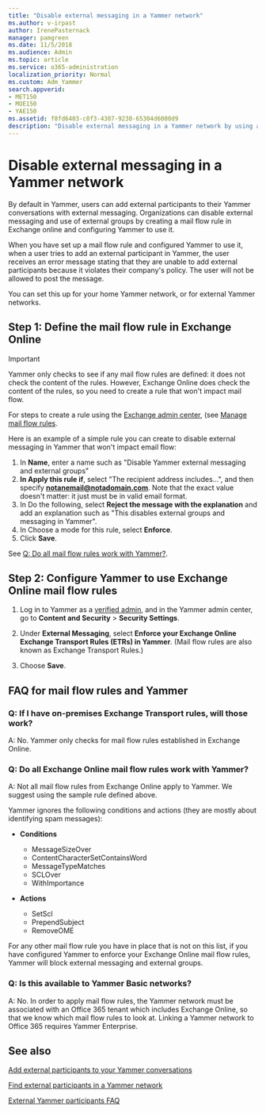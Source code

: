 ```yaml
---
title: "Disable external messaging in a Yammer network"
ms.author: v-irpast
author: IrenePasternack
manager: pamgreen
ms.date: 11/5/2018
ms.audience: Admin
ms.topic: article
ms.service: o365-administration
localization_priority: Normal
ms.custom: Adm_Yammer
search.appverid:
- MET150
- MOE150
- YAE150
ms.assetid: f8fd6403-c8f3-4307-9230-65304d6000d9
description: "Disable external messaging in a Yammer network by using an Exchange Online mail flow rule."
---
```


# Disable external messaging in a Yammer network

By default in Yammer, users can add external participants to their Yammer conversations with external messaging. Organizations can disable external messaging and use of external groups by creating a mail flow rule in Exchange online and configuring Yammer to use it.  

When you have set up a mail flow rule and configured Yammer to use it, when a user tries to add an external participant in  Yammer, the user receives an error message stating that they are unable to add external participants because it violates their company's policy. The user will not be allowed to post the message. 

You can set this up for your home Yammer network, or for external Yammer networks.
  
 
## Step 1: Define the mail flow rule in Exchange Online

> [!IMPORTANT] 
> Yammer only checks to see if any mail flow rules are defined: it does not check the content of the rules. However, Exchange Online does check the content of the rules, so you need to create a rule that won't impact mail flow.  

For steps to create a rule using the [Exchange admin center](https://docs.microsoft.com/en-us/exchange/exchange-admin-center), (see [Manage mail flow rules](https://docs.microsoft.com/en-us/exchange/security-and-compliance/mail-flow-rules/manage-mail-flow-rules).  

Here is an example of a simple rule you can create to disable external messaging in Yammer that won't impact email flow:
1. In **Name**, enter a name such as "Disable Yammer external messaging and external groups"
2. **In Apply this rule if**, select "The recipient address includes...", and then specify **notanemail@notadomain.com**. Note that the exact value doesn't matter: it just must be in valid email format. 
3.  In Do the following, select **Reject the message with the explanation** and add an explanation such as "This disables external groups and messaging in Yammer".
4. In Choose a mode for this rule, select **Enforce**.
5. Click **Save**.

See [Q: Do all mail flow rules work with Yammer?](control-external-messaging-with-exchange.md#ETRswork).
  
## Step 2: Configure Yammer to use Exchange Online mail flow rules

1. Log in to Yammer as a [verified admin](../manage-yammer-users/manage-yammer-admins.md), and in the Yammer admin center, go to **Content and Security** \> **Security Settings**.
    
2. Under **External Messaging**, select **Enforce your Exchange Online Exchange Transport Rules (ETRs) in Yammer**. (Mail flow rules are also known as Exchange Transport Rules.)
    
3. Choose **Save**.
    
## FAQ for mail flow rules and Yammer

### Q: If I have on-premises Exchange Transport rules, will those work?

A: No. Yammer only checks for mail flow rules established in Exchange Online. 
 
<a name="ETRswork"> </a> 
### Q: Do all Exchange Online mail flow rules work with Yammer?

A: Not all mail flow rules from Exchange Online apply to Yammer. We suggest using the sample rule defined above. 

Yammer ignores the following conditions and actions (they are mostly about identifying spam messages):
  
- **Conditions**
    
  - MessageSizeOver
  - ContentCharacterSetContainsWord
  - MessageTypeMatches
  - SCLOver
  - WithImportance
    
- **Actions**
    
  - SetScl
  - PrependSubject
  - RemoveOME
    
For any other mail flow rule you have in place that is not on this list, if you have configured Yammer to enforce your Exchange Online mail flow rules, Yammer will block external messaging and external groups. 
  
### Q: Is this available to Yammer Basic networks?

A: No. In order to apply mail flow rules, the Yammer network must be associated with an Office 365 tenant which includes Exchange Online, so that we know which mail flow rules to look at. Linking a Yammer network to Office 365 requires Yammer Enterprise.
  
## See also

[Add external participants to your Yammer conversations](add-external-participants.md)
  
[Find external participants in a Yammer network](find-external-participants.md)
  
[External Yammer participants FAQ](external-messaging-faq.md)